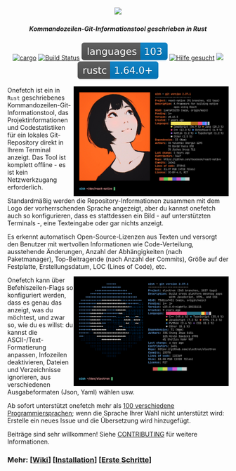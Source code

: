 <h3 align="center"><img src="assets/onefetch.svg" height="130px"></h3>

<h5 align="center">Kommandozeilen-Git-Informationstool geschrieben in Rust</h5>

<p align="center">
	<a href="https://crates.io/crates/onefetch"><img src="https://img.shields.io/crates/v/onefetch.svg" alt="cargo"></a>
	<a href="https://github.com/o2sh/onefetch/actions"><img src="https://github.com/o2sh/onefetch/workflows/CI/badge.svg" alt="Build Status"></a>
  <a href="https://onefetch.dev"><img src="assets/language-badge.svg"></a>
  <a href="https://github.com/o2sh/onefetch/issues?q=is%3Aissue+ist%3Aoffen+Label%3A%22Hilfe+gewünscht%22"><img src="https://img.shields.io/github/issues/o2sh/onefetch/help%20wanted?color=green" alt="Hilfe gesucht"></a>
	<a href="./LICENSE.md"><img src="https://img.shields.io/badge/license-MIT-blue.svg"></a>
	<img src="assets/msrv-badge.svg">
</p>

<img src="assets/screenshot-1.png" align="right" height="250px">

Onefetch ist ein in `Rust` geschriebenes Kommandozeilen-Git-Informationstool, das Projektinformationen und Codestatistiken für ein lokales Git-Repository direkt in Ihrem Terminal anzeigt. Das Tool ist komplett offline - es ist kein Netzwerkzugang erforderlich.

Standardmäßig werden die Repository-Informationen zusammen mit dem Logo der vorherrschenden Sprache angezeigt, aber du kannst onefetch auch so konfigurieren, dass es stattdessen ein Bild - auf unterstützten Terminals -, eine Texteingabe oder gar nichts anzeigt.

Es erkennt automatisch Open-Source-Lizenzen aus Texten und versorgt den Benutzer mit wertvollen Informationen wie Code-Verteilung, ausstehende Änderungen, Anzahl der Abhängigkeiten (nach Paketmanager), Top-Beitragende (nach Anzahl der Commits), Größe auf der Festplatte, Erstellungsdatum, LOC (Lines of Code), etc.

<img src="assets/screenshot-2.png" align="right" height="250px">

Onefetch kann über Befehlszeilen-Flags so konfiguriert werden, dass es genau das anzeigt, was du möchtest, und zwar so, wie du es willst: du kannst die ASCII-/Text-Formatierung anpassen, Infozeilen deaktivieren, Dateien und Verzeichnisse ignorieren, aus verschiedenen Ausgabeformaten (Json, Yaml) wählen usw.

Ab sofort unterstützt onefetch mehr als [100 verschiedene Programmiersprachen](https://onefetch.dev); wenn die Sprache Ihrer Wahl nicht unterstützt wird: Erstelle ein neues Issue und die Übersetzung wird hinzugefügt.

Beiträge sind sehr willkommen! Siehe [CONTRIBUTING](CONTRIBUTING.md) für weitere Informationen.

### Mehr: \[[Wiki](https://github.com/o2sh/onefetch/wiki)\] \[[Installation](https://github.com/o2sh/onefetch/wiki/Installation)\] \[[Erste Schritte](https://github.com/o2sh/onefetch/wiki/getting-started)\]
